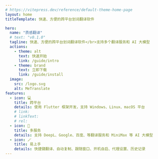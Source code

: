 ```yaml
---
# https://vitepress.dev/reference/default-theme-home-page
layout: home
titleTemplate: 快速、方便的跨平台划词翻译软件

hero:
  name: "质感翻译"
  # text: "v0.1.0"
  tagline: 快速、方便的跨平台划词翻译软件</br>支持多个翻译服务和 AI 大模型
  actions:
    - theme: alt
      text: 快速开始
      link: /guide/intro
    - theme: brand
      text: 立即下载
      link: /guide/install
  image:
    src: /logo.svg
    alt: MeTranslate
features:
  - icon: 💻
    title: 跨平台
    details: 使用 Flutter 框架开发，支持 Windows、Linux、macOS 平台
    # link:
    # linkText:
    # rel:
  - icon: 🔎
    title: 多服务
    details: 支持 DeepL、Google、百度、等翻译服务和 MiniMax 等 AI 大模型
  - icon: 🪄
    title: 易上手
    details: 快捷键翻译、自动复制、跟随窗口、开机自启、代理设置、历史记录
---
```

